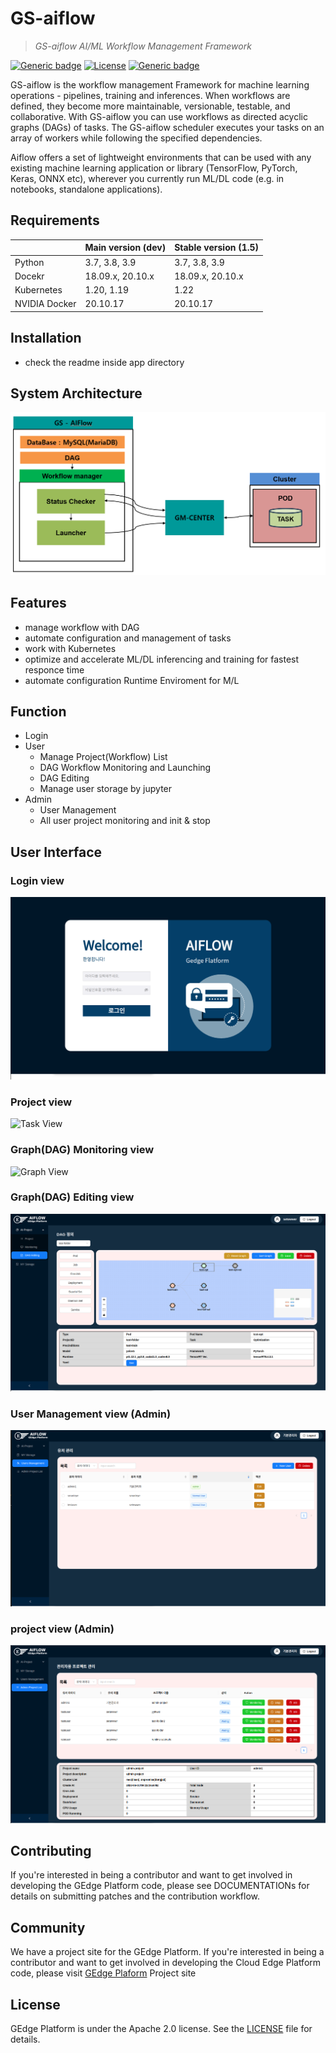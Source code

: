 # GS-aiflow

> *GS-aiflow AI/ML Workflow Management Framework*

[![Generic badge](https://img.shields.io/badge/python-3.8-brightgreen.svg)](https://www.python.org/downloads/release/python-380/)
[![License](https://img.shields.io/badge/License-Apache%202.0-blue.svg)](https://opensource.org/licenses/Apache-2.0)
[![Generic badge](https://img.shields.io/badge/release-v1.0-blueviolet.svg)](https://github.com/gedge-platform/gs-aiflow/releases)

GS-aiflow is the workflow management Framework for machine learning operations - pipelines, training and inferences.
When workflows are defined, they become more maintainable, versionable, testable, and collaborative.
With GS-aiflow you can use workflows as directed acyclic graphs (DAGs) of tasks. The GS-aiflow scheduler executes your tasks on an array of workers while following the specified dependencies. 

Aiflow offers a set of lightweight environments that can be used with any existing machine learning application or library (TensorFlow, PyTorch, Keras, ONNX etc), wherever you currently run ML/DL code (e.g. in notebooks, standalone applications).

## Requirements
|               | Main version (dev) | Stable version (1.5) |
|---------------|--------------------|----------------------|
| Python        | 3.7, 3.8, 3.9      | 3.7, 3.8, 3.9        |
| Docekr        | 18.09.x, 20.10.x   | 18.09.x, 20.10.x     |
| Kubernetes    | 1.20, 1.19         | 1.22                 |
| NVIDIA Docker | 20.10.17           | 20.10.17             |


## Installation
- check the readme inside app directory

## System Architecture
![GS-aiflow architecutre](./docs/images/gs-aiflow%20architecture.png)

  
## Features
- manage workflow with DAG
- automate configuration and management of tasks
- work with Kubernetes
- optimize and accelerate ML/DL inferencing and training for fastest responce time
- automate configuration Runtime Enviroment for M/L

## Function
- Login
- User
  - Manage Project(Workflow) List
  - DAG Workflow Monitoring and Launching
  - DAG Editing
  - Manage user storage by jupyter
- Admin
  - User Management
  - All user project monitoring and init & stop
  
## User Interface
### Login view
![Login View](./docs/images/login.png)

### Project view
![Task View](./docs/images/project_list.png)

### Graph(DAG) Monitoring view
![Graph View](./docs/images/project_graph_details.png)

### Graph(DAG) Editing view
![Graph Editing View](./docs/images/project_graph_editing.png)

### User Management view (Admin)
![User Management view](./docs/images/user_list.png)

### project view (Admin)
![Admin Project View](./docs/images/admin_project_list.png)

## Contributing
If you're interested in being a contributor and want to get involved in developing the GEdge Platform code, please see DOCUMENTATIONs for details on submitting patches and the contribution workflow.

## Community
We have a project site for the GEdge Platform. If you're interested in being a contributor and want to get involved in developing the Cloud Edge Platform code, please visit [GEdge Plaform](https://gedge-platform.github.io) Project site

## License
GEdge Platform is under the Apache 2.0 license. See the [LICENSE](./LICENSE) file for details.
